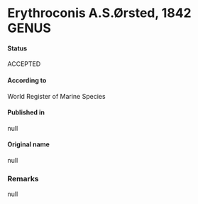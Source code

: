 # Erythroconis A.S.Ørsted, 1842 GENUS

#### Status
ACCEPTED

#### According to
World Register of Marine Species

#### Published in
null

#### Original name
null

### Remarks
null